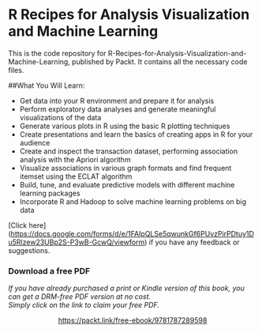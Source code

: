 


# R Recipes for Analysis Visualization and Machine Learning
This is the code repository for R-Recipes-for-Analysis-Visualization-and-Machine-Learning, published by Packt. It contains all the necessary code files.

##What You Will Learn:

* Get data into your R environment and prepare it for analysis
* Perform exploratory data analyses and generate meaningful visualizations of the data
* Generate various plots in R using the basic R plotting techniques
* Create presentations and learn the basics of creating apps in R for your audience
* Create and inspect the transaction dataset, performing association analysis with the Apriori algorithm
* Visualize associations in various graph formats and find frequent itemset using the ECLAT algorithm
* Build, tune, and evaluate predictive models with different machine learning packages
* Incorporate R and Hadoop to solve machine learning problems on big data

[Click here] (https://docs.google.com/forms/d/e/1FAIpQLSe5qwunkGf6PUvzPirPDtuy1Du5Rlzew23UBp2S-P3wB-GcwQ/viewform) if you have any feedback or suggestions.
### Download a free PDF

 <i>If you have already purchased a print or Kindle version of this book, you can get a DRM-free PDF version at no cost.<br>Simply click on the link to claim your free PDF.</i>
<p align="center"> <a href="https://packt.link/free-ebook/9781787289598">https://packt.link/free-ebook/9781787289598 </a> </p>